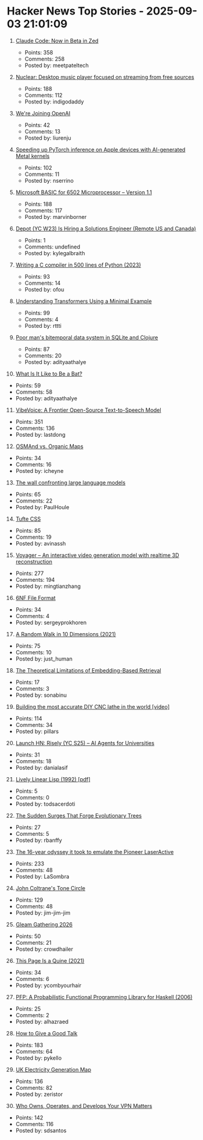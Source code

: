 # Hacker News Top Stories - 2025-09-03 21:01:09

1. [Claude Code: Now in Beta in Zed](https://zed.dev/blog/claude-code-via-acp)
   - Points: 358
   - Comments: 258
   - Posted by: meetpateltech

2. [Nuclear: Desktop music player focused on streaming from free sources](https://github.com/nukeop/nuclear)
   - Points: 188
   - Comments: 112
   - Posted by: indigodaddy

3. [We're Joining OpenAI](https://www.alexcodes.app/blog/alex-team-joins-openai)
   - Points: 42
   - Comments: 13
   - Posted by: liurenju

4. [Speeding up PyTorch inference on Apple devices with AI-generated Metal kernels](https://gimletlabs.ai/blog/ai-generated-metal-kernels)
   - Points: 102
   - Comments: 11
   - Posted by: nserrino

5. [Microsoft BASIC for 6502 Microprocessor – Version 1.1](https://github.com/microsoft/BASIC-M6502)
   - Points: 188
   - Comments: 117
   - Posted by: marvinborner

6. [Depot (YC W23) Is Hiring a Solutions Engineer (Remote US and Canada)](https://www.ycombinator.com/companies/depot/jobs/U54HGtn-solutions-engineer)
   - Points: 1
   - Comments: undefined
   - Posted by: kylegalbraith

7. [Writing a C compiler in 500 lines of Python (2023)](https://vgel.me/posts/c500/)
   - Points: 93
   - Comments: 14
   - Posted by: ofou

8. [Understanding Transformers Using a Minimal Example](https://rti.github.io/gptvis/)
   - Points: 99
   - Comments: 4
   - Posted by: rttti

9. [Poor man's bitemporal data system in SQLite and Clojure](https://www.evalapply.org/posts/poor-mans-time-oriented-data-system/index.html)
   - Points: 87
   - Comments: 20
   - Posted by: adityaathalye

10. [What Is It Like to Be a Bat?](https://en.wikipedia.org/wiki/What_Is_It_Like_to_Be_a_Bat%3F)
   - Points: 59
   - Comments: 58
   - Posted by: adityaathalye

11. [VibeVoice: A Frontier Open-Source Text-to-Speech Model](https://microsoft.github.io/VibeVoice/)
   - Points: 351
   - Comments: 136
   - Posted by: lastdong

12. [OSMAnd vs. Organic Maps](https://blog.firedrake.org/archive/2025/09/OSMAnd_vs_Organic_Maps.html)
   - Points: 34
   - Comments: 16
   - Posted by: icheyne

13. [The wall confronting large language models](https://arxiv.org/abs/2507.19703)
   - Points: 65
   - Comments: 22
   - Posted by: PaulHoule

14. [Tufte CSS](https://edwardtufte.github.io/tufte-css/)
   - Points: 85
   - Comments: 19
   - Posted by: avinassh

15. [Voyager – An interactive video generation model with realtime 3D reconstruction](https://github.com/Tencent-Hunyuan/HunyuanWorld-Voyager)
   - Points: 277
   - Comments: 194
   - Posted by: mingtianzhang

16. [6NF File Format](https://habr.com/en/articles/942516/)
   - Points: 34
   - Comments: 4
   - Posted by: sergeyprokhoren

17. [A Random Walk in 10 Dimensions (2021)](https://galileo-unbound.blog/2021/06/28/a-random-walk-in-10-dimensions/)
   - Points: 75
   - Comments: 10
   - Posted by: just_human

18. [The Theoretical Limitations of Embedding-Based Retrieval](https://www.alphaxiv.org/abs/2508.21038v1)
   - Points: 17
   - Comments: 3
   - Posted by: sonabinu

19. [Building the most accurate DIY CNC lathe in the world [video]](https://www.youtube.com/watch?v=vEr2CJruwEM)
   - Points: 114
   - Comments: 34
   - Posted by: pillars

20. [Launch HN: Risely (YC S25) – AI Agents for Universities](undefined)
   - Points: 31
   - Comments: 18
   - Posted by: danialasif

21. [Lively Linear Lisp (1992) [pdf]](https://www.cs.utexas.edu/users/hunt/research/hash-cons/hash-cons-papers/BakerLinearLisp.pdf)
   - Points: 5
   - Comments: 0
   - Posted by: todsacerdoti

22. [The Sudden Surges That Forge Evolutionary Trees](https://www.quantamagazine.org/the-sudden-surges-that-forge-evolutionary-trees-20250828/)
   - Points: 27
   - Comments: 5
   - Posted by: rbanffy

23. [The 16-year odyssey it took to emulate the Pioneer LaserActive](https://www.readonlymemo.com/this-is-the-first-the-16-year-odyssey-of-time-money-wrong-turns-and-frustration-it-took-to-finally-emulate-the-pioneer-laseractive/)
   - Points: 233
   - Comments: 48
   - Posted by: LaSombra

24. [John Coltrane's Tone Circle](https://roelsworld.eu/blog-saxophone/coltrane-tone-circle/)
   - Points: 129
   - Comments: 48
   - Posted by: jim-jim-jim

25. [Gleam Gathering 2026](https://gleamgathering.com/)
   - Points: 50
   - Comments: 21
   - Posted by: crowdhailer

26. [This Page Is a Quine (2021)](https://pranavg.me/)
   - Points: 34
   - Comments: 6
   - Posted by: ycombyourhair

27. [PFP: A Probabilistic Functional Programming Library for Haskell (2006)](https://web.engr.oregonstate.edu/~erwig/pfp/)
   - Points: 25
   - Comments: 2
   - Posted by: alhazraed

28. [How to Give a Good Talk](https://blog.sigplan.org/2025/03/31/how-to-give-a-good-talk/)
   - Points: 183
   - Comments: 64
   - Posted by: pykello

29. [UK Electricity Generation Map](https://www.energydashboard.co.uk/map)
   - Points: 136
   - Comments: 82
   - Posted by: zeristor

30. [Who Owns, Operates, and Develops Your VPN Matters](https://www.opentech.fund/news/who-owns-operates-and-develops-your-vpn-matters-an-analysis-of-transparency-vs-anonymity-in-the-vpn-ecosystem-and-implications-for-users/)
   - Points: 142
   - Comments: 116
   - Posted by: sdsantos

